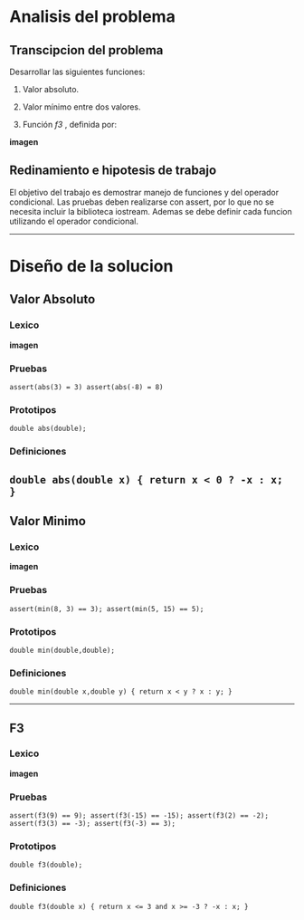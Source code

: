 # Analisis del problema

## Transcipcion del problema

Desarrollar las siguientes funciones:

1. Valor absoluto.

2. Valor mínimo entre dos valores.

3. Función *f3* , definida por:

**imagen**

## Redinamiento e hipotesis de trabajo

El objetivo del trabajo es demostrar manejo de funciones y del operador condicional. 
Las pruebas deben realizarse con assert, por lo que no se necesita incluir la biblioteca iostream.
Ademas se debe definir cada funcion utilizando el operador condicional.

---

# Diseño de la solucion

## Valor Absoluto

### Lexico

**imagen**

### Pruebas

`assert(abs(3) = 3)
assert(abs(-8) = 8)`

### Prototipos

`double abs(double);`

### Definiciones

`double abs(double x) {
	return x < 0 ? -x : x;
}`
---

## Valor Minimo

### Lexico

**imagen**

### Pruebas

`assert(min(8, 3) == 3);
assert(min(5, 15) == 5);`

### Prototipos

`double min(double,double);`

### Definiciones

`double min(double x,double y) {
	return x < y ? x : y;
}`

---

## F3

### Lexico

**imagen**

### Pruebas

`assert(f3(9) == 9);
assert(f3(-15) == -15);
assert(f3(2) == -2);
assert(f3(3) == -3);
assert(f3(-3) == 3);`

### Prototipos

`double f3(double);`

### Definiciones

`double f3(double x) {
	return x <= 3 and x >= -3 ? -x : x;
}`
